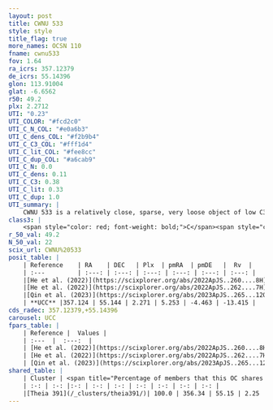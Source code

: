 ```yaml
---
layout: post
title: CWNU 533
style: style
title_flag: true
more_names: OCSN 110
fname: cwnu533
fov: 1.64
ra_icrs: 357.12379
de_icrs: 55.14396
glon: 113.91004
glat: -6.6562
r50: 49.2
plx: 2.2712
UTI: "0.23"
UTI_COLOR: "#fcd2c0"
UTI_C_N_COL: "#e0a6b3"
UTI_C_dens_COL: "#f2b9b4"
UTI_C_C3_COL: "#fff1d4"
UTI_C_lit_COL: "#fee8cc"
UTI_C_dup_COL: "#a6cab9"
UTI_C_N: 0.0
UTI_C_dens: 0.11
UTI_C_C3: 0.38
UTI_C_lit: 0.33
UTI_C_dup: 1.0
UTI_summary: |
    CWNU 533 is a relatively close, sparse, very loose object of low C3 quality. It was recently reported in the literature. This object shares a large percentage of members with a later reported entry.<br><br><span style="color: #99180f; font-weight: bold;">Warning: </span>contains less than 25 stars with <i>P>0.5</i> estimated.
class3: |
    <span style="color: red; font-weight: bold;">C</span><span style="color: #FFC300; font-weight: bold;">B</span>
r_50_val: 49.2
N_50_val: 22
scix_url: CWNU%20533
posit_table: |
    | Reference    | RA    | DEC   | Plx  | pmRA  | pmDE   |  Rv  |
    | :---         | :---: | :---: | :---: | :---: | :---: | :---: |
    |[He et al. (2022)](https://scixplorer.org/abs/2022ApJS..260....8H) | 358.114 | 55.399 | 2.24 | 5.29 | -4.55 | -12.5 |
    |[He et al. (2022)](https://scixplorer.org/abs/2022ApJS..262....7H) | 356.947 | 54.996 | 2.362 | 5.246 | -4.441 | -- |
    |[Qin et al. (2023)](https://scixplorer.org/abs/2023ApJS..265...12Q) | 356.19 | 54.99 | 2.28 | 5.28 | -4.47 | -13.41 |
    | **UCC** |357.124 | 55.144 | 2.271 | 5.253 | -4.463 | -13.415 | 
cds_radec: 357.12379,+55.14396
carousel: UCC
fpars_table: |
    | Reference |  Values |
    | :---  |  :---:  |
    | [He et al. (2022)](https://scixplorer.org/abs/2022ApJS..260....8H) | `AG=0.95, m-M=8.85, logAge=7.7, Z=0.028` |
    | [He et al. (2022)](https://scixplorer.org/abs/2022ApJS..262....7H) | `A0=0.8, logAge=7.9` |
    | [Qin et al. (2023)](https://scixplorer.org/abs/2023ApJS..265...12Q) | `E(B-V)=0.28, m-M=8.98, logt=7.9` |
shared_table: |
    | Cluster | <span title="Percentage of members that this OC shares with the ones listed">%</span>   | RA   | DEC   | Plx   | pmRA  | pmDE  | Rv | UTI |
    | :-: | :-: |:-: | :-: | :-: | :-: | :-: | :-: | :-: |
    |[Theia 391](/_clusters/theia391/)| 100.0 | 356.34 | 55.15 | 2.25 | 5.13 | -4.41 | -13.09 |0.32 |
---
```

